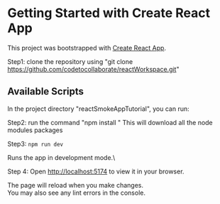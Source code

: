 # Getting Started with Create React App

This project was bootstrapped with [Create React App](https://github.com/facebook/create-react-app).

Step1: clone the repository using "git clone https://github.com/codetocollaborate/reactWorkspace.git"

## Available Scripts

In the project directory "reactSmokeAppTutorial", you can run:

Step2: run the command "npm install " This will download all the node modules packages

Step3: `npm run dev`

Runs the app in development mode.\

Step 4: Open [http://localhost:5174](http://localhost:5174) to view it in your browser.

The page will reload when you make changes.\
You may also see any lint errors in the console.
